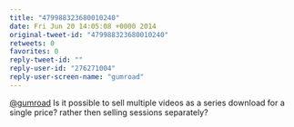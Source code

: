 ```yaml
---
title: "479988323680010240"
date: Fri Jun 20 14:05:08 +0000 2014
original-tweet-id: "479988323680010240"
retweets: 0
favorites: 0
reply-tweet-id: ""
reply-user-id: "276271004"
reply-user-screen-name: "gumroad"
---
```

<a href="https://twitter.com/gumroad">@gumroad</a> Is it possible to sell multiple videos as a series download for a single price? rather then selling sessions separately?
